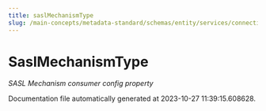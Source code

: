 ```yaml
---
title: saslMechanismType
slug: /main-concepts/metadata-standard/schemas/entity/services/connections/messaging/saslmechanismtype
---
```


# SaslMechanismType

*SASL Mechanism consumer config property*



Documentation file automatically generated at 2023-10-27 11:39:15.608628.
